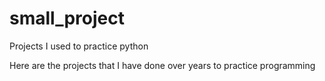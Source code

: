 # small_project
Projects I used to practice python

Here are the projects that I have done over years to practice programming
